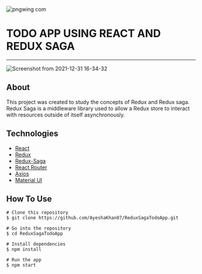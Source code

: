 
![pngwing com](https://user-images.githubusercontent.com/41265756/147820719-14187d43-5d31-457c-8deb-7b14ff6b0a4e.png)
# TODO APP USING REACT AND REDUX SAGA
<hr>

![Screenshot from 2021-12-31 16-34-32](https://user-images.githubusercontent.com/41265756/147821261-1201a080-fd91-4405-b41e-ee45fdaee580.png)

## About
This project was created to study the concepts of Redux and Redux saga. Redux Saga is a middleware library used to allow a Redux store to interact with resources outside of itself asynchronously.

## Technologies
- [React](https://reactjs.org/)
- [Redux](https://redux.js.org/)
- [Redux-Saga](https://redux-saga.js.org/)
- [React Router](https://github.com/remix-run/react-router)
- [Axios](https://github.com/axios/axios)
- [Material UI](https://mui.com/)

## How To Use
```
# Clone this repository
$ git clone https://github.com/AyeshaKhan07/ReduxSagaTodoApp.git

# Go into the repository
$ cd ReduxSagaTodoApp

# Install dependencies
$ npm install

# Run the app
$ npm start
```
